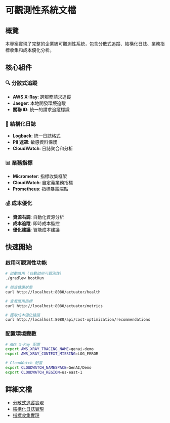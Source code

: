 # 可觀測性系統文檔

## 概覽

本專案實現了完整的企業級可觀測性系統，包含分散式追蹤、結構化日誌、業務指標收集和成本優化分析。

## 核心組件

### 🔍 分散式追蹤

- **AWS X-Ray**: 跨服務請求追蹤
- **Jaeger**: 本地開發環境追蹤
- **關聯 ID**: 統一的請求追蹤標識

### 📝 結構化日誌

- **Logback**: 統一日誌格式
- **PII 遮罩**: 敏感資料保護
- **CloudWatch**: 日誌聚合和分析

### 📊 業務指標

- **Micrometer**: 指標收集框架
- **CloudWatch**: 自定義業務指標
- **Prometheus**: 指標暴露端點

### 💰 成本優化

- **資源右調**: 自動化資源分析
- **成本追蹤**: 即時成本監控
- **優化建議**: 智能成本建議

## 快速開始

### 啟用可觀測性功能

```bash
# 啟動應用 (自動啟用可觀測性)
./gradlew bootRun

# 檢查健康狀態
curl http://localhost:8080/actuator/health

# 查看應用指標
curl http://localhost:8080/actuator/metrics

# 獲取成本優化建議
curl http://localhost:8080/api/cost-optimization/recommendations
```

### 配置環境變數

```bash
# AWS X-Ray 配置
export AWS_XRAY_TRACING_NAME=genai-demo
export AWS_XRAY_CONTEXT_MISSING=LOG_ERROR

# CloudWatch 配置
export CLOUDWATCH_NAMESPACE=GenAI/Demo
export CLOUDWATCH_REGION=us-east-1
```

## 詳細文檔

- [分散式追蹤實現](../app/docs/DISTRIBUTED_TRACING_IMPLEMENTATION.md)
- [結構化日誌實現](../app/docs/STRUCTURED_LOGGING_IMPLEMENTATION.md)
- [指標收集實現](../app/docs/METRICS_IMPLEMENTATION.md)
